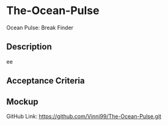 # The-Ocean-Pulse
Ocean Pulse: Break Finder

## Description

ee
## Acceptance Criteria



## Mockup


GitHub Link: <https://github.com/Vinni99/The-Ocean-Pulse.git>